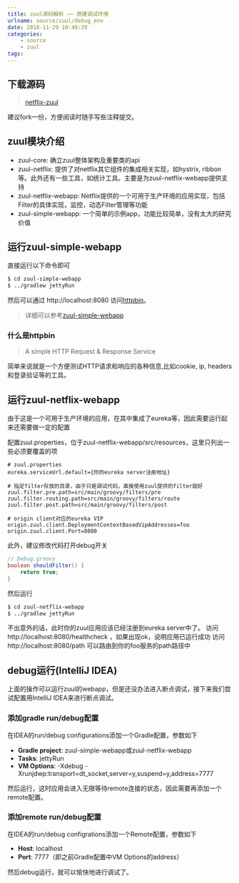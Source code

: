```yaml
---
title: zuul源码解析 —— 搭建调试环境
urlname: source/zuul/debug_env
date: 2018-11-29 10:49:29
categories:
    - source
    - zuul
tags:
---
```




## 下载源码

> [netflix-zuul](https://github.com/Netflix/zuul)

建议fork一份，方便阅读时随手写些注释提交。

## zuul模块介绍

- zuul-core: 确立zuul整体架构及重要类的api
- zuul-netflix: 提供了对netflix其它组件的集成相关实现，如hystrix, ribbon等。此外还有一些工具，如统计工具。主要是为zuul-netflix-webapp提供支持
- zuul-netflix-webapp: Netflix提供的一个可用于生产环境的应用实现，包括Filter的具体实现，监控，动态Filter管理等功能
- zuul-simple-webapp: 一个简单的示例app，功能比较简单，没有太大的研究价值

## 运行zuul-simple-webapp

直接运行以下命令即可

```bash
$ cd zuul-simple-webapp
$ ../gradlew jettyRun
```

然后可以通过 http://localhost:8080 访问[httpbin](http://localhost:8080)。

> 详细可以参考[zuul-simple-webapp](https://github.com/Netflix/zuul/wiki/zuul-simple-webapp)

### 什么是httpbin

> A simple HTTP Request & Response Service

简单来说就是一个方便测试HTTP请求和响应的各种信息,比如cookie, ip, headers和登录验证等的工具。

## 运行zuul-netflix-webapp

由于这是一个可用于生产环境的应用，在其中集成了eureka等，因此需要运行起来还需要做一定的配置

配置zuul.properties，位于zuul-netflix-webapp/src/resources，这里只列出一些必须要覆盖的项
```properties
# zuul.properties
eureka.serviceUrl.default={你的eureka server注册地址}

# 指定filter存放的目录，由于只是调试代码，直接使用zuul提供的filter就好
zuul.filter.pre.path=src/main/groovy/filters/pre
zuul.filter.routing.path=src/main/groovy/filters/route
zuul.filter.post.path=src/main/groovy/filters/post

# origin client对应的eureka VIP
origin.zuul.client.DeploymentContextBasedVipAddresses=foo
origin.zuul.client.Port=8080
```

此外，建议修改代码打开debug开关

```java
// Debug.groovy
boolean shouldFilter() {
    return true;
}
```

然后运行
```bash
$ cd zuul-netflix-webapp
$ ../gradlew jettyRun
```

不出意外的话，此时你的zuul应用应该已经注册到eureka server中了。
访问 http://localhost:8080/healthcheck ，如果出现ok，说明应用已运行成功
访问 http://localhost:8080/path 可以路由到你的foo服务的path路径中


## debug运行(IntelliJ IDEA)

上面的操作可以运行zuul的webapp，但是还没办法进入断点调试，接下来我们尝试配置用IntelliJ IDEA来进行断点调试。

### 添加gradle run/debug配置

在IDEA的run/debug configurations添加一个Gradle配置，参数如下

- **Gradle project**: zuul-simple-webapp或zuul-netflix-webapp
- **Tasks**: jettyRun
- **VM Options**: -Xdebug -Xrunjdwp:transport=dt_socket,server=y,suspend=y,address=7777

然后运行，这时应用会进入无限等待remote连接的状态，因此需要再添加一个remote配置。

### 添加remote run/debug配置

在IDEA的run/debug configrations添加一个Remote配置，参数如下

- **Host**: localhost
- **Port**: 7777（即之前Gradle配置中VM Options的address）

然后debug运行，就可以愉快地进行调试了。

